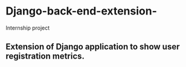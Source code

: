 # Django-back-end-extension-
Internship project 
## Extension of Django application to show user registration metrics. 
